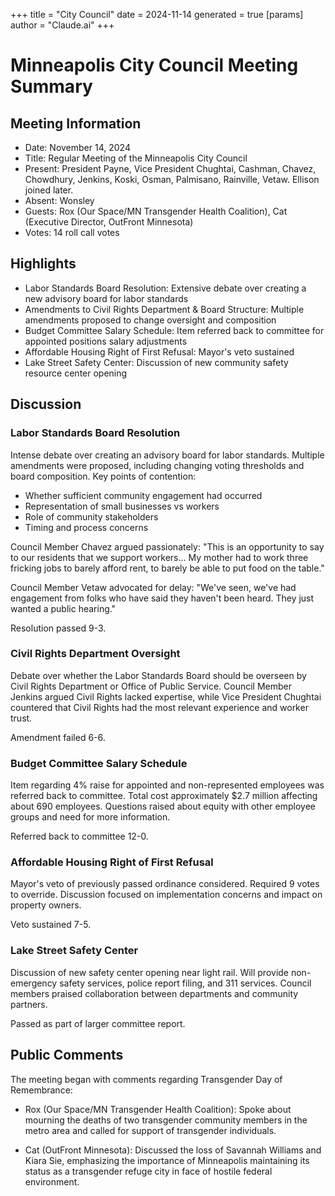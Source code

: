 +++
title = "City Council"
date = 2024-11-14
 generated = true
[params]
  author = "Claude.ai"
+++

# Minneapolis City Council Meeting Summary

## Meeting Information
- Date: November 14, 2024
- Title: Regular Meeting of the Minneapolis City Council
- Present: President Payne, Vice President Chughtai, Cashman, Chavez, Chowdhury, Jenkins, Koski, Osman, Palmisano, Rainville, Vetaw. Ellison joined later.
- Absent: Wonsley
- Guests: Rox (Our Space/MN Transgender Health Coalition), Cat (Executive Director, OutFront Minnesota)
- Votes: 14 roll call votes

## Highlights
- Labor Standards Board Resolution: Extensive debate over creating a new advisory board for labor standards
- Amendments to Civil Rights Department & Board Structure: Multiple amendments proposed to change oversight and composition
- Budget Committee Salary Schedule: Item referred back to committee for appointed positions salary adjustments
- Affordable Housing Right of First Refusal: Mayor's veto sustained
- Lake Street Safety Center: Discussion of new community safety resource center opening

## Discussion

### Labor Standards Board Resolution
Intense debate over creating an advisory board for labor standards. Multiple amendments were proposed, including changing voting thresholds and board composition. Key points of contention:
- Whether sufficient community engagement had occurred
- Representation of small businesses vs workers
- Role of community stakeholders
- Timing and process concerns

Council Member Chavez argued passionately: "This is an opportunity to say to our residents that we support workers... My mother had to work three fricking jobs to barely afford rent, to barely be able to put food on the table."

Council Member Vetaw advocated for delay: "We've seen, we've had engagement from folks who have said they haven't been heard. They just wanted a public hearing."

Resolution passed 9-3.

### Civil Rights Department Oversight
Debate over whether the Labor Standards Board should be overseen by Civil Rights Department or Office of Public Service. Council Member Jenkins argued Civil Rights lacked expertise, while Vice President Chughtai countered that Civil Rights had the most relevant experience and worker trust.

Amendment failed 6-6.

### Budget Committee Salary Schedule 
Item regarding 4% raise for appointed and non-represented employees was referred back to committee. Total cost approximately $2.7 million affecting about 690 employees. Questions raised about equity with other employee groups and need for more information.

Referred back to committee 12-0.

### Affordable Housing Right of First Refusal
Mayor's veto of previously passed ordinance considered. Required 9 votes to override. Discussion focused on implementation concerns and impact on property owners.

Veto sustained 7-5.

### Lake Street Safety Center
Discussion of new safety center opening near light rail. Will provide non-emergency safety services, police report filing, and 311 services. Council members praised collaboration between departments and community partners.

Passed as part of larger committee report.

## Public Comments
The meeting began with comments regarding Transgender Day of Remembrance:

- Rox (Our Space/MN Transgender Health Coalition): Spoke about mourning the deaths of two transgender community members in the metro area and called for support of transgender individuals.

- Cat (OutFront Minnesota): Discussed the loss of Savannah Williams and Kiara Sie, emphasizing the importance of Minneapolis maintaining its status as a transgender refuge city in face of hostile federal environment.
